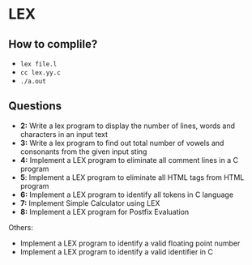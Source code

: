 # LEX

## How to complile?

- `lex file.l`
- `cc lex.yy.c`
- `./a.out`

## Questions

- **2:** Write a lex program to display the number of lines, words and characters in an input text
- **3:** Write a lex program to find out total number of vowels and consonants from the given input sting
- **4:** Implement a LEX program to eliminate all comment lines in a C program
- **5**:  Implement a LEX program to eliminate all HTML tags  from HTML  program
- **6:** Implement a LEX program to identify all tokens in C language
- **7:** Implement Simple Calculator using LEX
- **8:** Implement a LEX program for Postfix Evaluation

Others:

- Implement a LEX program to identify a valid floating point number
- Implement a LEX program to identify a valid identifier in C
